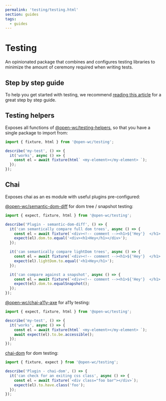 ```yaml
---
permalink: 'testing/testing.html'
section: guides
tags:
  - guides
---
```


# Testing

An opinionated package that combines and configures testing libraries to minimize the amount of ceremony required when writing tests.

[//]: # 'AUTO INSERT HEADER PREPUBLISH'

## Step by step guide

To help you get started with testing, we recommend [reading this article](https://dev.to/open-wc/testing-workflow-for-web-components-g73) for a great step by step guide.

## Testing helpers

Exposes all functions of [@open-wc/testing-helpers](https://open-wc.org/testing/testing-helpers.html), so that you have a single package to import from:

```javascript
import { fixture, html } from '@open-wc/testing';

describe('my-test', () => {
  it('works', async () => {
    const el = await fixture(html` <my-element></my-element> `);
  });
});
```

## Chai

Exposes chai as an es module with useful plugins pre-configured:

[@open-wc/semantic-dom-diff](https://www.npmjs.com/package/@open-wc/semantic-dom-diff) for dom tree / snapshot testing:

```javascript
import { expect, fixture, html } from '@open-wc/testing';

describe('Plugin - semantic-dom-diff', () => {
  it('can semantically compare full dom trees', async () => {
    const el = await fixture(`<div><!-- comment --><h1>${'Hey'}  </h1>  </div>`);
    expect(el).dom.to.equal('<div><h1>Hey</h1></div>');
  });

  it('can semantically compare lightDom trees', async () => {
    const el = await fixture(`<div><!-- comment --><h1>${'Hey'}  </h1>  </div>`);
    expect(el).lightDom.to.equal('<h1>Hey</h1>');
  });

  it('can compare against a snapshot', async () => {
    const el = await fixture(`<div><!-- comment --><h1>${'Hey'}  </h1>  </div>`);
    expect(el).dom.to.equalSnapshot();
  });
});
```

[@open-wc/chai-a11y-axe](hhttps://www.npmjs.com/package/chai-a11y-axe) for a11y testing:

```javascript
import { expect, fixture, html } from '@open-wc/testing';

describe('my-test', () => {
  it('works', async () => {
    const el = await fixture(html` <my-element></my-element> `);
    await expect(el).to.be.accessible();
  });
});
```

[chai-dom](https://www.npmjs.com/package/chai-dom) for dom testing:

```js
import { fixture, expect } from '@open-wc/testing';

describe('Plugin - chai-dom', () => {
  it('can check for an exiting css class', async () => {
    const el = await fixture(`<div class="foo bar"></div>`);
    expect(el).to.have.class('foo');
  });
});
```

<script>
  const editLink = document.querySelector('.edit-link a');
  if (editLink) {
    const url = editLink.href;
    editLink.href = url.substr(0, url.indexOf('/master/')) + '/master/packages/testing/README.md';
  }
</script>

